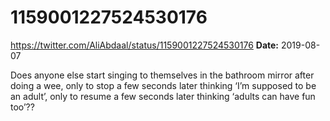 # 1159001227524530176
https://twitter.com/AliAbdaal/status/1159001227524530176
**Date:** 2019-08-07

Does anyone else start singing to themselves in the bathroom mirror after doing a wee, only to stop a few seconds later thinking ‘I’m supposed to be an adult’, only to resume a few seconds later thinking ‘adults can have fun too’??
